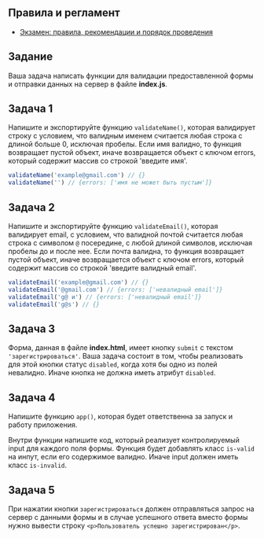 ## Правила и регламент

- [Экзамен: правила, рекомендации и порядок проведения](https://hexly.notion.site/d9289c18871c44508bc7c7f05a51d94f)

## Задание

Ваша задача написать функции для валидации предоставленной формы и отправки данных на сервер в файле **index.js**.

## Задача 1

Напишите и экспортируйте функцию `validateName()`, которая валидирует строку с условием, что валидным именем считается любая строка с длиной больше 0, исключая пробелы. Если имя валидно, то функция возвращает пустой объект, иначе возвращается объект с ключом errors, который содержит массив со строкой 'введите имя'.

```javascript
validateName('example@gmail.com') // {}
validateName('') // {errors: ['имя не может быть пустым']}
```

## Задача 2

Напишите и экспортируйте функцию `validateEmail()`, которая валидирует email, с условием, что валидной почтой считается любая строка с символом `@` посередине, с любой длиной символов, исключая пробелы до и после нее. Если почта валидна, то функция возвращает пустой объект, иначе возвращается объект с ключом errors, который содержит массив со строкой 'введите валидный email'.

```javascript
validateEmail('example@gmail.com') // {}
validateEmail('@gmail.com') // {errors: ['невалидный email']}
validateEmail('g@ и') // {errors: ['невалидный email']}
validateEmail('g@s') // {}
```

## Задача 3

Форма, данная в файле **index.html**, имеет кнопку `submit` c текстом `'зарегистрироваться'`. Ваша задача состоит в том, чтобы реализовать для этой кнопки статус `disabled`, когда хотя бы одно из полей невалидно. Иначе кнопка не должна иметь атрибут `disabled`.

## Задача 4

Напишите функцию `app()`, которая будет ответственна за запуск и работу приложения.

Внутри функции напишите код, который реализует контролируемый input для каждого поля формы. Функция будет добавлять класс `is-valid` на инпут, если его содержимое валидно. Иначе input должен иметь класс `is-invalid`.

## Задача 5

При нажатии кнопки `зарегистрироваться` должен отправляться запрос на сервер с данными формы и в случае успешного ответа вместо формы нужно вывести строку `<p>Пользователь успешно зарегистрирован</p>`.
